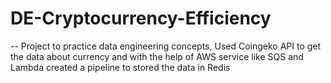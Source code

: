 # DE-Cryptocurrency-Efficiency
-- Project to practice data engineering concepts, Used Coingeko API to get the data about currency and with the help of AWS service like SQS and Lambda created a pipeline to stored the data in Redis

